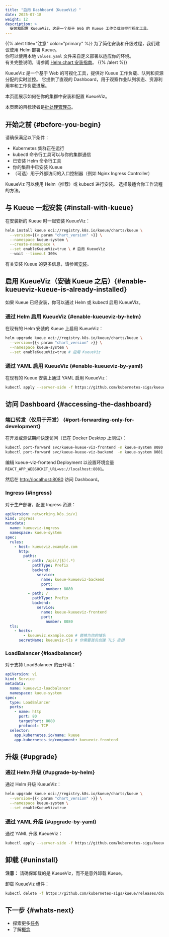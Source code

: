 ```yaml
---
title: "启用 Dashboard（KueueViz）"
date: 2025-07-18
weight: 12
description: >
  安装和配置 KueueViz，这是一个基于 Web 的 Kueue 工作负载监控可视化工具。
---
```


{{% alert title="注意" color="primary" %}}
为了简化安装和升级过程，我们建议使用 Helm 部署 Kueue。  
你可以使用本地 `values.yaml` 文件来自定义部署以适应你的环境。  
有关完整说明，请参阅 [Helm chart 安装指南](/zh-CN/docs/installation/#install-by-helm)。
{{% /alert %}}

KueueViz 是一个基于 Web 的可视化工具，提供对 Kueue 工作负载、队列和资源分配的实时监控。
它提供了直观的 Dashboard，用于观察作业队列状态、资源利用率和工作负载进展。

本页面展示如何在你的集群中安装和配置 KueueViz。

本页面的目标读者是[批处理管理员](/zh-CN/docs/tasks#batch-administrator)。

## 开始之前 {#before-you-begin}

请确保满足以下条件：

- Kubernetes 集群正在运行
- kubectl 命令行工具可以与你的集群通信
- 已安装 Helm 命令行工具
- 你的集群中已安装 Kueue
- （可选）用于外部访问的入口控制器（例如 Nginx Ingress Controller）

KueueViz 可以使用 Helm（推荐）或 kubectl 进行安装。
选择最适合你工作流程的方法。

## 与 Kueue 一起安装 {#install-with-kueue}

在安装新的 Kueue 时一起安装 KueueViz：

```bash
helm install kueue oci://registry.k8s.io/kueue/charts/kueue \
  --version={{< param "chart_version" >}} \
  --namespace kueue-system \
  --create-namespace \
  --set enableKueueViz=true \ # 启用 KueueViz
  --wait --timeout 300s
```

有关安装 Kueue 的更多信息，请参阅[安装](/zh-CN/docs/installation)。

## 启用 KueueViz（安装 Kueue 之后）{#enable-kueueviz-kueue-is-already-installed}

如果 Kueue 已经安装，你可以通过 Helm 或 kubectl 启用 KueueViz。

### 通过 Helm 启用 KueueViz {#enable-kueueviz-by-helm}

在现有的 Helm 安装的 Kueue 上启用 KueueViz：

```bash
helm upgrade kueue oci://registry.k8s.io/kueue/charts/kueue \
  --version={{< param "chart_version" >}} \
  --namespace kueue-system \
  --set enableKueueViz=true # 启用 KueueViz
```

### 通过 YAML 启用 KueueViz {#enable-kueueviz-by-yaml}

在现有的 Kueue 安装上通过 YAML 启用 KueueViz：

```bash
kubectl apply --server-side -f https://github.com/kubernetes-sigs/kueue/releases/download/{{< param "chart_version" >}}/kueueviz.yaml
```

## 访问 Dashboard {#accessing-the-dashboard}

### 端口转发（仅用于开发） {#port-forwarding-only-for-development}

在开发或测试期间快速访问（已在 Docker Desktop 上测试）：

```bash
kubectl port-forward svc/kueue-kueue-viz-frontend -n kueue-system 8080
kubectl port-forward svc/kueue-kueue-viz-backend  -n kueue-system 8081:8080
```

编辑 kueue-viz-frontend Deployment 以设置环境变量
`REACT_APP_WEBSOCKET_URL=ws://localhost:8081`。

然后在 [http://localhost:8080](http://localhost:8080) 访问 Dashboard。

### Ingress {#ingress}

对于生产部署，配置 Ingress 资源：

```yaml
apiVersion: networking.k8s.io/v1
kind: Ingress
metadata:
  name: kueueviz-ingress
  namespace: kueue-system
spec:
  rules:
    - host: kueueviz.example.com
      http:
        paths:
          - path: /api(/|$)(.*)
            pathType: Prefix
            backend:
              service:
                name: kueue-kueueviz-backend
                port:
                  number: 8080
          - path: /
            pathType: Prefix
            backend:
              service:
                name: kueue-kueueviz-frontend
                port:
                  number: 8080
  tls:
    - hosts:
        - kueueviz.example.com # 替换为你的域名
      secretName: kueueviz-tls # 你需要首先创建 TLS 密钥
```

### LoadBalancer {#loadbalancer}

对于支持 LoadBalancer 的云环境：

```yaml
apiVersion: v1
kind: Service
metadata:
  name: kueueviz-loadbalancer
  namespace: kueue-system
spec:
  type: LoadBalancer
  ports:
    - name: http
      port: 80
      targetPort: 8080
      protocol: TCP
  selector:
    app.kubernetes.io/name: kueue
    app.kubernetes.io/component: kueueviz-frontend
```

## 升级 {#upgrade}

### 通过 Helm 升级 {#upgrade-by-helm}

通过 Helm 升级 KueueViz：

```bash
helm upgrade kueue oci://registry.k8s.io/kueue/charts/kueue \
  --version={{< param "chart_version" >}} \
  --namespace kueue-system \
  --set enableKueueViz=true
```

### 通过 YAML 升级 {#upgrade-by-yaml}

通过 YAML 升级 KueueViz：

```bash
kubectl apply --server-side -f https://github.com/kubernetes-sigs/kueue/releases/download/{{< param "chart_version" >}}/kueueviz.yaml
```

## 卸载 {#uninstall}

**注意：** 请确保卸载的是 KueueViz，而不是意外卸载 Kueue。

卸载 KueueViz 组件：

```bash
kubectl delete -f https://github.com/kubernetes-sigs/kueue/releases/download/{{< param "chart_version" >}}/kueueviz.yaml
```

## 下一步 {#whats-next}

- 探索更多[任务](/zh-CN/docs/tasks)
- 了解[概念](/zh-CN/docs/concepts)
